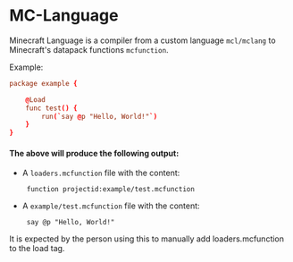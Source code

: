 # MC-Language

Minecraft Language is a compiler from a custom language `mcl/mclang` to Minecraft's datapack functions `mcfunction`.

Example:
```toml
package example {

    @Load
    func test() {
        run(`say @p "Hello, World!"`)
    }
}
```
#### The above will produce the following output:
 + A `loaders.mcfunction` file with the content:
   ```
    function projectid:example/test.mcfunction
    ```
 + A `example/test.mcfunction` file with the content:
   ```
    say @p "Hello, World!"
   ```
   
It is expected by the person using this to manually add loaders.mcfunction to the load tag.